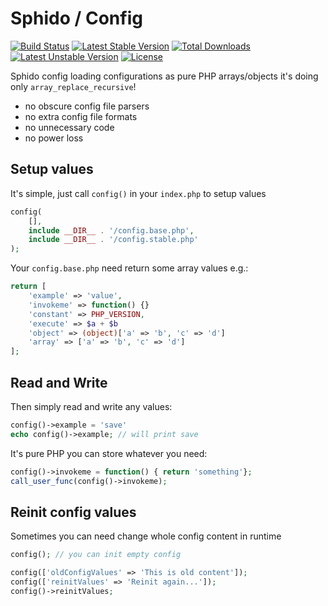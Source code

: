 # Sphido / Config

[![Build Status](https://travis-ci.org/sphido/config.svg?branch=master)](https://travis-ci.org/sphido/config) [![Latest Stable Version](https://poser.pugx.org/sphido/config/v/stable.svg)](https://packagist.org/packages/sphido/config) [![Total Downloads](https://poser.pugx.org/sphido/config/downloads.svg)](https://packagist.org/packages/sphido/config) [![Latest Unstable Version](https://poser.pugx.org/sphido/config/v/unstable.svg)](https://packagist.org/packages/sphido/config) [![License](https://poser.pugx.org/sphido/config/license.svg)](https://packagist.org/packages/sphido/config)

Sphido config loading configurations as pure PHP arrays/objects it's doing only `array_replace_recursive`!

- no obscure config file parsers
- no extra config file formats
- no unnecessary code
- no power loss

## Setup values

It's simple, just call `config()` in your `index.php` to setup values

```php
config(
	[],
	include __DIR__ . '/config.base.php',
	include __DIR__ . '/config.stable.php'
);
```

Your `config.base.php` need return some array values e.g.:

```php
return [
	'example' => 'value',
	'invokeme' => function() {}
	'constant' => PHP_VERSION,
	'execute' => $a + $b
	'object' => (object)['a' => 'b', 'c' => 'd']
	'array' => ['a' => 'b', 'c' => 'd']
];
```

## Read and Write

Then simply read and write any values:

```php
config()->example = 'save'
echo config()->example; // will print save
```

It's pure PHP you can store whatever you need:

```php
config()->invokeme = function() { return 'something'};
call_user_func(config()->invokeme);
```

## Reinit config values

Sometimes you can need change whole config content in runtime

```php
config(); // you can init empty config

config(['oldConfigValues' => 'This is old content']);
config(['reinitValues' => 'Reinit again...']);
config()->reinitValues;
```
